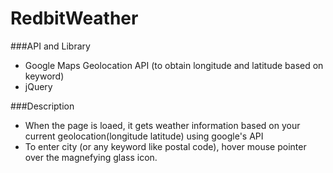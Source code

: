 # RedbitWeather

###API and Library
* Google Maps Geolocation API (to obtain longitude and latitude based on keyword)
* jQuery

###Description
* When the page is loaed, it gets weather information based on your current geolocation(longitude latitude) using google's API
* To enter city (or any keyword like postal code), hover mouse pointer over the magnefying glass icon.
